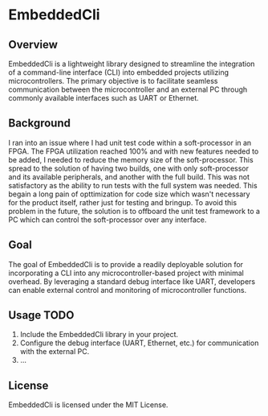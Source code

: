 # EmbeddedCli

## Overview

EmbeddedCli is a lightweight library designed to streamline the integration of a command-line interface (CLI) into embedded projects utilizing microcontrollers. The primary objective is to facilitate seamless communication between the microcontroller and an external PC through commonly available interfaces such as UART or Ethernet.

## Background

I ran into an issue where I had unit test code within a soft-processor in an FPGA. The FPGA utilization reached 100% and with new features needed to be added, I needed to reduce the memory size of the soft-processor. This spread to the solution of having two builds, one with only soft-processor and its available peripherals, and another with the full build. This was not satisfactory as the ability to run tests with the full system was needed. This begain a long pain of opttimization for code size which wasn't necessary for the product itself, rather just for testing and bringup. To avoid this problem in the future, the solution is to offboard the unit test framework to a PC which can control the soft-processor over any interface.

## Goal

The goal of EmbeddedCli is to provide a readily deployable solution for incorporating a CLI into any microcontroller-based project with minimal overhead. By leveraging a standard debug interface like UART, developers can enable external control and monitoring of microcontroller functions.

## Usage TODO

1. Include the EmbeddedCli library in your project.
2. Configure the debug interface (UART, Ethernet, etc.) for communication with the external PC.
3. ...

## License

EmbeddedCli is licensed under the MIT License.
